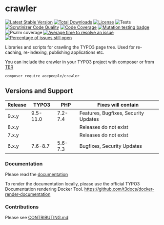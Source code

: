 # crawler
[![Latest Stable Version](https://poser.pugx.org/aoepeople/crawler/v/stable)](https://packagist.org/packages/aoepeople/crawler)
[![Total Downloads](https://poser.pugx.org/aoepeople/crawler/downloads)](https://packagist.org/packages/aoepeople/crawler)
[![License](https://poser.pugx.org/aoepeople/crawler/license)](https://packagist.org/packages/aoepeople/crawler)
![Tests](https://github.com/AOEpeople/crawler/workflows/Tests/badge.svg)
[![Scrutinizer Code Quality](https://scrutinizer-ci.com/g/AOEpeople/crawler/badges/quality-score.png?b=main)](https://scrutinizer-ci.com/g/AOEpeople/crawler/?branch=main)
[![Code Coverage](https://scrutinizer-ci.com/g/AOEpeople/crawler/badges/coverage.png?b=main)](https://scrutinizer-ci.com/g/AOEpeople/crawler/?branch=main)
[![Mutation testing badge](https://img.shields.io/endpoint?style=flat&url=https%3A%2F%2Fbadge-api.stryker-mutator.io%2Fgithub.com%2FAOEpeople%2Fcrawler%2Fmain)](https://dashboard.stryker-mutator.io/reports/github.com/AOEpeople/crawler/main)
![Psalm coverage](https://shepherd.dev/github/psalm/shepherd/coverage.svg)
[![Average time to resolve an issue](http://isitmaintained.com/badge/resolution/aoepeople/crawler.svg)](http://isitmaintained.com/project/aoepeople/crawler "Average time to resolve an issue")
[![Percentage of issues still open](http://isitmaintained.com/badge/open/aoepeople/crawler.svg)](http://isitmaintained.com/project/aoepeople/crawler "Percentage of issues still open")

Libraries and scripts for crawling the TYPO3 page tree. Used for re-caching, re-indexing, publishing applications etc.


You can include the crawler in your TYPO3 project with composer or from [TER](https://extensions.typo3.org)

```shell script
composer require aoepeople/crawler
```

## Versions and Support

| Release  | TYPO3 | PHP   | Fixes will contain
|---|---|---|---|
| 9.x.y  | 9.5-11.0  | 7.2-7.4 |Features, Bugfixes, Security Updates
| 8.x.y  |    |  | Releases do not exist
| 7.x.y  |    |  | Releases do not exist
| 6.x.y  | 7.6-8.7   | 5.6-7.3 | Bugfixes, Security Updates

### Documentation
Please read the [documentation](https://docs.typo3.org/typo3cms/extensions/crawler/)

To render the documentation locally, please use the official TYPO3 Documentation rendering Docker Tool.
<https://github.com/t3docs/docker-render-documentation>

### Contributions

Please see [CONTRIBUTING.md](https://github.com/AOEpeople/crawler/blob/main/CONTRIBUTING.md)
